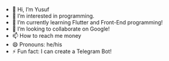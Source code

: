 - 👋 Hi, I’m Yusuf
- 👀 I’m interested in programming.
- 🌱 I’m currently learning Flutter and Front-End programming!
- 💞️ I’m looking to collaborate on Google!
- 📫 How to reach me money
- 😄 Pronouns: he/his
- ⚡ Fun fact: I can create a Telegram Bot!

<!---
esanov2009/esanov2009 is a ✨ special ✨ repository because its `README.md` (this file) appears on your GitHub profile.
You can click the Preview link to take a look at your changes.
--->
